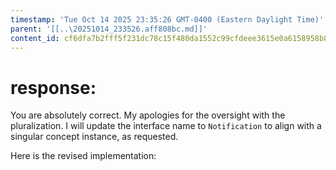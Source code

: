 ```yaml
---
timestamp: 'Tue Oct 14 2025 23:35:26 GMT-0400 (Eastern Daylight Time)'
parent: '[[..\20251014_233526.aff808bc.md]]'
content_id: cf6dfa7b2fff5f231dc78c15f480da1552c99cfdeee3615e0a6158958b84d6e7
---
```


# response:

You are absolutely correct. My apologies for the oversight with the pluralization. I will update the interface name to `Notification` to align with a singular concept instance, as requested.

Here is the revised implementation:
